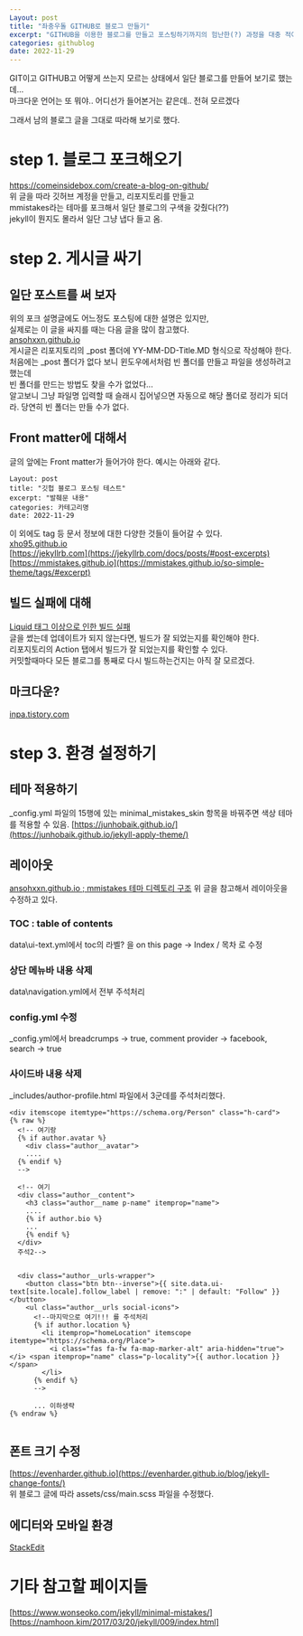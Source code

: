 ```yaml
---
Layout: post
title: "좌충우돌 GITHUB로 블로그 만들기"
excerpt: "GITHUB을 이용한 블로그를 만들고 포스팅하기까지의 험난한(?) 과정을 대충 적어보았다."
categories: githublog
date: 2022-11-29
---
```


GIT이고 GITHUB고 어떻게 쓰는지 모르는 상태에서 일단 블로그를 만들어 보기로 했는데...  
마크다운 언어는 또 뭐야.. 어디선가 들어본거는 같은데.. 전혀 모르겠다  
  
그래서 남의 블로그 글을 그대로 따라해 보기로 했다.  

# step 1. 블로그 포크해오기

https://comeinsidebox.com/create-a-blog-on-github/  
위 글을 따라 깃허브 계정을 만들고, 리포지토리를 만들고  
mmistakes라는 테마를 포크해서 일단 블로그의 구색을 갖췄다(??)  
jekyll이 뭔지도 몰라서 일단 그냥 냅다 들고 옴.  

# step 2. 게시글 싸기
  
## 일단 포스트를 써 보자
  
위의 포크 설명글에도 어느정도 포스팅에 대한 설명은 있지만,   
실제로는 이 글을 싸지를 때는 다음 글을 많이 참고했다.  
[ansohxxn.github.io](https://ansohxxn.github.io/blog/posting/#1-markdown-%EC%9D%84-%EC%A7%80%EC%9B%90%ED%95%98%EB%8A%94-%EC%97%90%EB%94%94%ED%84%B0%EB%A5%BC-%EC%8B%A4%ED%96%89%ED%95%9C%EB%8B%A4)  
게시글은 리포지토리의 _post 폴더에 YY-MM-DD-Title.MD 형식으로 작성해야 한다.  
처음에는 _post 폴더가 없다 보니 윈도우에서처럼 빈 폴더를 만들고 파일을 생성하려고 했는데  
빈 폴더를 만드는 방법도 찾을 수가 없었다...  
알고보니 그냥 파일명 입력할 때 슬래시 집어넣으면 자동으로 해당 폴더로 정리가 되더라. 당연히 빈 폴더는 만들 수가 없다.  
  
  
## Front matter에 대해서
  
글의 앞에는 Front matter가 들어가야 한다. 예시는 아래와 같다.  
```
Layout: post
title: "깃헙 블로그 포스팅 테스트"
excerpt: "발췌문 내용"
categories: 카테고리명
date: 2022-11-29
```

이 외에도 tag 등 문서 정보에 대한 다양한 것들이 들어갈 수 있다.  
[xho95.github.io](https://xho95.github.io/blog/jekyll/markdown/post/kramdown/2016/01/12/Post-a-new-MarkDown-file.html)  
[https://jekyllrb.com](https://jekyllrb.com/docs/posts/#post-excerpts)  
[https://mmistakes.github.io](https://mmistakes.github.io/so-simple-theme/tags/#excerpt)  
  
## 빌드 실패에 대해

[Liquid 태그 이상으로 인한 빌드 실패](https://kim-menboong.github.io/githublog/Liquid_태그로_인한_빌드실패/)  
글을 썼는데 업데이트가 되지 않는다면, 빌드가 잘 되었는지를 확인해야 한다.  
리포지토리의 Action 탭에서 빌드가 잘 되었는지를 확인할 수 있다.  
커밋할때마다 모든 블로그를 통째로 다시 빌드하는건지는 아직 잘 모르겠다.  
  
## 마크다운?

[inpa.tistory.com](https://inpa.tistory.com/entry/MarkDown-%F0%9F%93%9A-%EB%A7%88%ED%81%AC%EB%8B%A4%EC%9A%B4-%EB%AC%B8%EB%B2%95-%F0%9F%92%AF-%EC%A0%95%EB%A6%AC)

# step 3. 환경 설정하기

## 테마 적용하기

_config.yml 파일의 15행에 있는 minimal_mistakes_skin 항목을 바꿔주면 색상 테마를 적용할 수 있음.
[https://junhobaik.github.io/](https://junhobaik.github.io/jekyll-apply-theme/)

## 레이아웃

[ansohxxn.github.io ; mmistakes 테마 디렉토리 구조](https://ansohxxn.github.io/blog/jekyll-directory-structure/)
위 글을 참고해서 레이아웃을 수정하고 있다.  

### TOC : table of contents
data\ui-text.yml에서 toc의 라벨? 을 on this page -> Index / 목차 로 수정  

### 상단 메뉴바 내용 삭제
data\navigation.yml에서 전부 주석처리  

### config.yml 수정
_config.yml에서 breadcrumps -> true, comment provider -> facebook, search -> true  

### 사이드바 내용 삭제

_includes/author-profile.html 파일에서 3군데를 주석처리했다.
```
<div itemscope itemtype="https://schema.org/Person" class="h-card">
{% raw %}
  <!-- 여기랑
  {% if author.avatar %}
    <div class="author__avatar"> 
    ....
  {% endif %}
  -->
  
  <!-- 여기
  <div class="author__content">
    <h3 class="author__name p-name" itemprop="name">
    ....
    {% if author.bio %}
    ...
    {% endif %}
  </div>
  주석2-->
    
    
  <div class="author__urls-wrapper">
    <button class="btn btn--inverse">{{ site.data.ui-text[site.locale].follow_label | remove: ":" | default: "Follow" }}</button>
    <ul class="author__urls social-icons">
      <!--마지막으로 여기!!! 를 주석처리
      {% if author.location %}
        <li itemprop="homeLocation" itemscope itemtype="https://schema.org/Place">
          <i class="fas fa-fw fa-map-marker-alt" aria-hidden="true"></i> <span itemprop="name" class="p-locality">{{ author.location }}</span>
        </li>
      {% endif %}
      -->
      
      ... 이하생략
{% endraw %}
        
```
  
## 폰트 크기 수정

[https://evenharder.github.io](https://evenharder.github.io/blog/jekyll-change-fonts/)  
위 블로그 글에 따라 assets/css/main.scss 파일을 수정했다.

## 에디터와 모바일 환경

[StackEdit](https://stackedit.io/app#)


# 기타 참고할 페이지들

[https://www.wonseoko.com/jekyll/minimal-mistakes/]
[https://namhoon.kim/2017/03/20/jekyll/009/index.html]
